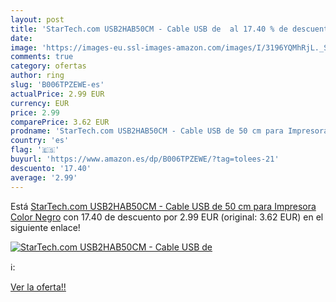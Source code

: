 ```yaml
---
layout: post
title: 'StarTech.com USB2HAB50CM - Cable USB de  al 17.40 % de descuento'
date: 
image: 'https://images-eu.ssl-images-amazon.com/images/I/3196YQMhRjL._SL200_.jpg'
comments: true
category: ofertas
author: ring
slug: 'B006TPZEWE-es'
actualPrice: 2.99 EUR
currency: EUR
price: 2.99
comparePrice: 3.62 EUR
prodname: 'StarTech.com USB2HAB50CM - Cable USB de 50 cm para Impresora  Color Negro'
country: 'es'
flag: '🇪🇸'
buyurl: 'https://www.amazon.es/dp/B006TPZEWE/?tag=tolees-21'
descuento: '17.40'
average: '2.99'
---
```


Está [StarTech.com USB2HAB50CM - Cable USB de 50 cm para Impresora  Color Negro](https://www.amazon.es/dp/B006TPZEWE/?tag=tolees-21) con 17.40 de descuento por 2.99 EUR (original: 3.62 EUR) en el siguiente enlace!

[![StarTech.com USB2HAB50CM - Cable USB de ](https://images-eu.ssl-images-amazon.com/images/I/3196YQMhRjL._SL200_.jpg)](https://www.amazon.es/dp/B006TPZEWE/?tag=tolees-21)

ℹ️:


[Ver la oferta!!](https://www.amazon.es/dp/B006TPZEWE/?tag=tolees-21)
